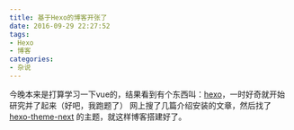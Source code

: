 ```yaml
---
title: 基于Hexo的博客开张了
date: 2016-09-29 22:27:52
tags:
- Hexo
- 博客
categories:
- 杂说
---
```


今晚本来是打算学习一下vue的，结果看到有个东西叫：[hexo][1]，一时好奇就开始研究并了起来（好吧，我跑题了）
网上搜了几篇介绍安装的文章，然后找了 [hexo-theme-next][2] 的主题，就这样博客搭建好了。  


  [1]: https://hexo.io/
  [2]: https://github.com/iissnan/hexo-theme-next
